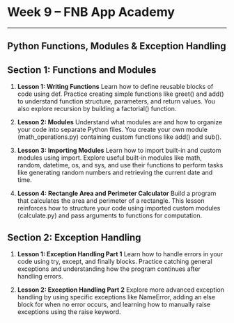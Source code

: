 # Week 9 – FNB App Academy
------------------------

## Python Functions, Modules & Exception Handling

## Section 1: Functions and Modules

1. **Lesson 1: Writing Functions**
    Learn how to define reusable blocks of code using def. Practice creating simple functions like greet() and add() to understand function structure, parameters, and return values. You also explore recursion by building a factorial() function.

2. **Lesson 2: Modules**
    Understand what modules are and how to organize your code into separate Python files. You create your own module (math_operations.py) containing custom functions like add() and sub().

3. **Lesson 3: Importing Modules**
    Learn how to import built-in and custom modules using import. Explore useful built-in modules like math, random, datetime, os, and sys, and use their functions to perform tasks like generating random numbers and retrieving the current date and time.

4. **Lesson 4: Rectangle Area and Perimeter Calculator**
    Build a program that calculates the area and perimeter of a rectangle. This lesson reinforces how to structure your code using imported custom modules (calculate.py) and pass arguments to functions for computation.

## Section 2: Exception Handling

1. **Lesson 1: Exception Handling Part 1**
    Learn how to handle errors in your code using try, except, and finally blocks. Practice catching general exceptions and understanding how the program continues after handling errors.

2. **Lesson 2: Exception Handling Part 2**
    Explore more advanced exception handling by using specific exceptions like NameError, adding an else block for when no error occurs, and learning how to manually raise exceptions using the raise keyword.